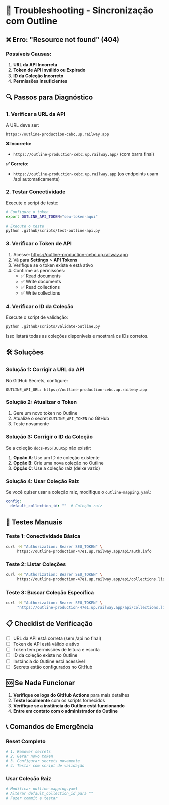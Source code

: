 # 🔧 Troubleshooting - Sincronização com Outline

## ❌ Erro: "Resource not found" (404)

### Possíveis Causas:

1. **URL da API Incorreta**
2. **Token de API Inválido ou Expirado**
3. **ID da Coleção Incorreto**
4. **Permissões Insuficientes**

## 🔍 Passos para Diagnóstico

### 1. Verificar a URL da API

A URL deve ser:
```
https://outline-production-cebc.up.railway.app
```

**❌ Incorreto:**
- `https://outline-production-cebc.up.railway.app/` (com barra final)

**✅ Correto:**
- `https://outline-production-cebc.up.railway.app` (os endpoints usam /api automaticamente)

### 2. Testar Conectividade

Execute o script de teste:

```bash
# Configure o token
export OUTLINE_API_TOKEN="seu-token-aqui"

# Execute o teste
python .github/scripts/test-outline-api.py
```

### 3. Verificar o Token de API

1. Acesse: https://outline-production-cebc.up.railway.app
2. Vá para **Settings** > **API Tokens**
3. Verifique se o token existe e está ativo
4. Confirme as permissões:
   - ✅ Read documents
   - ✅ Write documents
   - ✅ Read collections
   - ✅ Write collections

### 4. Verificar o ID da Coleção

Execute o script de validação:

```bash
python .github/scripts/validate-outline.py
```

Isso listará todas as coleções disponíveis e mostrará os IDs corretos.

## 🛠️ Soluções

### Solução 1: Corrigir a URL da API

No GitHub Secrets, configure:
```
OUTLINE_API_URL: https://outline-production-cebc.up.railway.app
```

### Solução 2: Atualizar o Token

1. Gere um novo token no Outline
2. Atualize o secret `OUTLINE_API_TOKEN` no GitHub
3. Teste novamente

### Solução 3: Corrigir o ID da Coleção

Se a coleção `docs-KS6TJUuX5p` não existir:

1. **Opção A**: Use um ID de coleção existente
2. **Opção B**: Crie uma nova coleção no Outline
3. **Opção C**: Use a coleção raiz (deixe vazio)

### Solução 4: Usar Coleção Raiz

Se você quiser usar a coleção raiz, modifique o `outline-mapping.yaml`:

```yaml
config:
  default_collection_id: ""  # Coleção raiz
```

## 🧪 Testes Manuais

### Teste 1: Conectividade Básica

```bash
curl -H "Authorization: Bearer SEU_TOKEN" \
     https://outline-production-47e1.up.railway.app/api/auth.info
```

### Teste 2: Listar Coleções

```bash
curl -H "Authorization: Bearer SEU_TOKEN" \
     https://outline-production-47e1.up.railway.app/api/collections.list
```

### Teste 3: Buscar Coleção Específica

```bash
curl -H "Authorization: Bearer SEU_TOKEN" \
     "https://outline-production-47e1.up.railway.app/api/collections.list?query=docs"
```

## 📋 Checklist de Verificação

- [ ] URL da API está correta (sem /api no final)
- [ ] Token de API está válido e ativo
- [ ] Token tem permissões de leitura e escrita
- [ ] ID da coleção existe no Outline
- [ ] Instância do Outline está acessível
- [ ] Secrets estão configurados no GitHub

## 🆘 Se Nada Funcionar

1. **Verifique os logs do GitHub Actions** para mais detalhes
2. **Teste localmente** com os scripts fornecidos
3. **Verifique se a instância do Outline está funcionando**
4. **Entre em contato com o administrador do Outline**

## 📞 Comandos de Emergência

### Reset Completo

```bash
# 1. Remover secrets
# 2. Gerar novo token
# 3. Configurar secrets novamente
# 4. Testar com script de validação
```

### Usar Coleção Raiz

```bash
# Modificar outline-mapping.yaml
# Alterar default_collection_id para ""
# Fazer commit e testar
```
